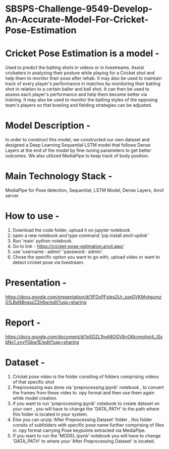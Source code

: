 # SBSPS-Challenge-9549-Develop-An-Accurate-Model-For-Cricket-Pose-Estimation
# Cricket Pose Estimation is a model - 
Used to predict the batting shots in videos or in livestreams.
Assist cricketers in analyzing their posture while playing for a Cricket shot and help them to monitor their pose after rehab.
It may also be used to maintain track of every player's performance in matches by monitoring their batting shot in relation to a certain baller and ball shot. It can then be used to assess each player's performance and help them become better via training. 
It may also be used to monitor the batting styles of the opposing team's players so that bowling and fielding strategies can be adjusted. 

# Model Description -
In order to construct this model, we constructed our own dataset and designed a Deep Learning Sequential LSTM model that follows Dense Layers at the end of the model by fine-tuning parameters to get better outcomes. We also utilized MediaPipe to keep track of body position.

# Main Technology Stack -
MediaPipe for Pose detection, Sequential, LSTM Model, Dense Layers, Anvil server 

# How to use - 
1. Download the code folder, upload it on jupyter notebook
2. open a new notebook and type command 'pip install anvil-uplink'
3. Run 'main' python notebook.
4. Go to link - https://cricket-pose-estimation.anvil.app/
5. use 'username : admin' 'password : admin'.
6. Chose the specific option you want to go with, upload video or want to detect cricket pose via livestream.

# Presentation - 
https://docs.google.com/presentation/d/1lFDxPFsIes2Ur_sxeGVKMykgumzG1LBsN8nqszZ2h6w/edit?usp=sharing

# Report -
https://docs.google.com/document/d/1p5DZL1hvA8OGV8vO6kvmohpj4_ISxbNx1_yvyYGbw1E/edit?usp=sharing

# Dataset - 
1. Cricket pose video is the folder consiting of folders comprising videos of that specific shot
2. Preprocessing was done via 'preprocessing.ipynb' notebook , to convert the frames from these vides to .npy format and then use them again while model creation.
3. if you want to run 'preprocessing.ipynb' notebook to create dataset on your own , you will have to change the 'DATA_PATH' to the path where this folder is located in your system.
4. Else you can unzip 'After Preprocessing Dataset' folder , this folder consits of subfolders with specific pose name further comprising of files in .npy format carrying Pose keypoints extracted via MediaPipe.
5. If you want to run the 'MODEL.ipynb' notebook you will have to change 'DATA_PATH' to where your 'After Preprocessing Dataset' is located. 



